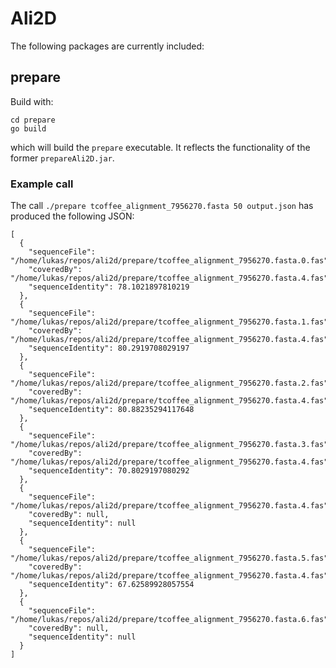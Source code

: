 # Ali2D

The following packages are currently included:

## prepare

Build with:
```
cd prepare
go build
```
which will build the `prepare` executable. It reflects the functionality of the former `prepareAli2D.jar`.

### Example call
The call
``
./prepare tcoffee_alignment_7956270.fasta 50 output.json
``
has produced the following JSON:
```
[
  {
    "sequenceFile": "/home/lukas/repos/ali2d/prepare/tcoffee_alignment_7956270.fasta.0.fas",
    "coveredBy": "/home/lukas/repos/ali2d/prepare/tcoffee_alignment_7956270.fasta.4.fas",
    "sequenceIdentity": 78.1021897810219
  },
  {
    "sequenceFile": "/home/lukas/repos/ali2d/prepare/tcoffee_alignment_7956270.fasta.1.fas",
    "coveredBy": "/home/lukas/repos/ali2d/prepare/tcoffee_alignment_7956270.fasta.4.fas",
    "sequenceIdentity": 80.2919708029197
  },
  {
    "sequenceFile": "/home/lukas/repos/ali2d/prepare/tcoffee_alignment_7956270.fasta.2.fas",
    "coveredBy": "/home/lukas/repos/ali2d/prepare/tcoffee_alignment_7956270.fasta.4.fas",
    "sequenceIdentity": 80.88235294117648
  },
  {
    "sequenceFile": "/home/lukas/repos/ali2d/prepare/tcoffee_alignment_7956270.fasta.3.fas",
    "coveredBy": "/home/lukas/repos/ali2d/prepare/tcoffee_alignment_7956270.fasta.4.fas",
    "sequenceIdentity": 70.8029197080292
  },
  {
    "sequenceFile": "/home/lukas/repos/ali2d/prepare/tcoffee_alignment_7956270.fasta.4.fas",
    "coveredBy": null,
    "sequenceIdentity": null
  },
  {
    "sequenceFile": "/home/lukas/repos/ali2d/prepare/tcoffee_alignment_7956270.fasta.5.fas",
    "coveredBy": "/home/lukas/repos/ali2d/prepare/tcoffee_alignment_7956270.fasta.4.fas",
    "sequenceIdentity": 67.62589928057554
  },
  {
    "sequenceFile": "/home/lukas/repos/ali2d/prepare/tcoffee_alignment_7956270.fasta.6.fas",
    "coveredBy": null,
    "sequenceIdentity": null
  }
]
```

